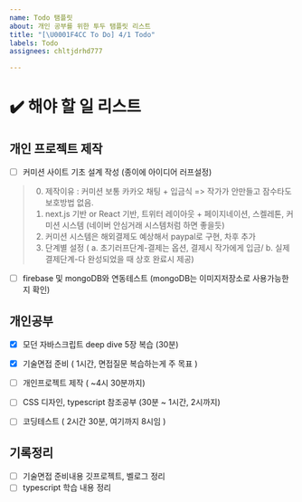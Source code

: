 ```yaml
---
name: Todo 탬플릿
about: 개인 공부를 위한 투두 탬플릿 리스트
title: "[\U0001F4CC To Do] 4/1 Todo"
labels: Todo
assignees: chltjdrhd777

---
```


# ✔️ 해야 할 일 리스트

## 개인 프로젝트 제작
- [ ] 커미션 사이트 기초 설계 작성 (종이에 아이디어 러프설정)

> 0. 제작이유 : 커미션 보통 카카오 채팅 + 입금식 => 작가가 안만들고 잠수타도 보호방법 없음.
> 1. next.js 기반 or React 기반, 트위터 레이아웃 +  페이지네이션, 스켈레톤, 커미션 시스템 (네이버 안심거래 시스템처럼 하면 좋을듯)
> 2. 커미션 시스템은 해외결제도 예상해서 paypal로 구현, 차후 추가
> 3. 단계별 설정 ( a. 초기러프단계-결제는 옵션, 결제시 작가에게 입금/ b. 실제 결제단계-다 완성되었을 때 상호 완료시 제공)

- [ ] firebase 및 mongoDB와 연동테스트 (mongoDB는 이미지저장소로 사용가능한지 확인)

## 개인공부
- [x] 모던 자바스크립트 deep dive 5장 복습 (30분)
- [x] 기술면접 준비 ( 1시간, 면접질문 복습하는게 주 목표 ) 
- [ ] 개인프로젝트 제작 ( ~4시 30분까지)
- [ ] CSS 디자인, typescript 참조공부 (30분 ~ 1시간, 2시까지)
- [ ] 코딩테스트 ( 2시간 30분, 여기까지 8시임 ) 


## 기록정리
- [ ] 기술면접 준비내용 깃프로젝트, 벨로그 정리
- [ ] typescript 학습 내용 정리
